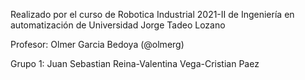 Realizado por el curso de Robotica Industrial 2021-II de Ingeniería en automatización de Universidad Jorge Tadeo Lozano

Profesor: Olmer Garcia Bedoya (@olmerg)

Grupo 1: Juan Sebastian Reina-Valentina Vega-Cristian Paez



